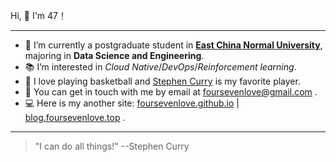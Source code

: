 <p>Hi, 👋  I'm 47！

---

- 🏫 I’m currently a postgraduate student in **<a href="https://www.ecnu.edu.cn/">East China Normal University</a>**, majoring in **Data Science and Engineering**.
- 📚 I’m interested in  *Cloud Native*/*DevOps*/*Reinforcement learning*.
- 🏀 I love playing basketball and [Stephen Curry](https://en.wikipedia.org/wiki/Stephen_Curry) is my favorite player.
- 📮 You can get in touch with me by email at [foursevenlove@gmail.com](mailto:foursevenlove@gmail.com) .
- 💻 Here is my another site: [foursevenlove.github.io](foursevenlove.github.io) | [blog.foursevenlove.top](http://blog.foursevenlove.top) .

---

> "I can do all things!"  --Stephen Curry
